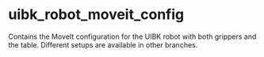 uibk_robot_moveit_config
========================

Contains the MoveIt configuration for the UIBK robot with both grippers and the table.
Different setups are available in other branches.